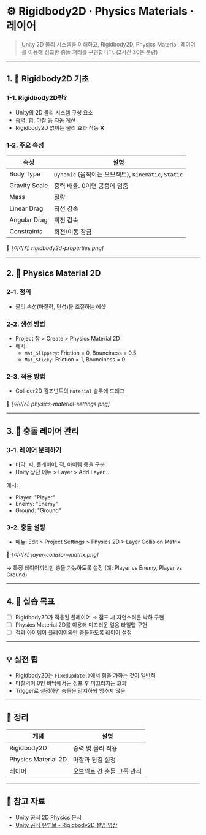 # ⚙️ Rigidbody2D · Physics Materials · 레이어
> Unity 2D 물리 시스템을 이해하고, Rigidbody2D, Physics Material, 레이어를 이용해 정교한 충돌 처리를 구현합니다. (2시간 30분 분량)

---

## 1. 🔄 Rigidbody2D 기초

### 1-1. Rigidbody2D란?
- Unity의 2D 물리 시스템 구성 요소
- 중력, 힘, 마찰 등 자동 계산
- Rigidbody2D 없이는 물리 효과 작동 ❌

### 1-2. 주요 속성
| 속성 | 설명 |
|------|------|
| Body Type | `Dynamic` (움직이는 오브젝트), `Kinematic`, `Static` |
| Gravity Scale | 중력 배율. 0이면 공중에 멈춤 |
| Mass | 질량 |
| Linear Drag | 직선 감속 |
| Angular Drag | 회전 감속 |
| Constraints | 회전/이동 잠금 |

📸 *[이미지: rigidbody2d-properties.png]*

---

## 2. 🧼 Physics Material 2D

### 2-1. 정의
- 물리 속성(마찰력, 탄성)을 조절하는 에셋

### 2-2. 생성 방법
- Project 창 > Create > Physics Material 2D
- 예시:
  - `Mat_Slippery`: Friction = 0, Bounciness = 0.5
  - `Mat_Sticky`: Friction = 1, Bounciness = 0

### 2-3. 적용 방법
- Collider2D 컴포넌트의 `Material` 슬롯에 드래그

📸 *[이미지: physics-material-settings.png]*

---

## 3. 🧱 충돌 레이어 관리

### 3-1. 레이어 분리하기
- 바닥, 벽, 플레이어, 적, 아이템 등을 구분
- Unity 상단 메뉴 > Layer > Add Layer...

예시:
- Player: "Player"
- Enemy: "Enemy"
- Ground: "Ground"

### 3-2. 충돌 설정
- 메뉴: Edit > Project Settings > Physics 2D > Layer Collision Matrix

📸 *[이미지: layer-collision-matrix.png]*

→ 특정 레이어끼리만 충돌 가능하도록 설정 (예: Player vs Enemy, Player vs Ground)

---

## 4. 🧪 실습 목표

- [ ] Rigidbody2D가 적용된 플레이어 → 점프 시 자연스러운 낙하 구현
- [ ] Physics Material 2D를 이용해 미끄러운 얼음 타일맵 구현
- [ ] 적과 아이템이 플레이어와만 충돌하도록 레이어 설정

---

## 💡 실전 팁

- Rigidbody2D는 `FixedUpdate()`에서 힘을 가하는 것이 일반적
- 마찰력이 0인 바닥에서는 점프 후 미끄러지는 효과
- Trigger로 설정하면 충돌은 감지하되 멈추지 않음

---

## 🧠 정리

| 개념 | 설명 |
|------|------|
| Rigidbody2D | 중력 및 물리 적용 |
| Physics Material 2D | 마찰과 튕김 설정 |
| 레이어 | 오브젝트 간 충돌 그룹 관리 |

---

## 🔗 참고 자료

- [Unity 공식 2D Physics 문서](https://docs.unity3d.com/Manual/Physics2DReference.html)
- [Unity 공식 유튜브 - Rigidbody2D 설명 영상](https://www.youtube.com/watch?v=rq6c2B_socs)
